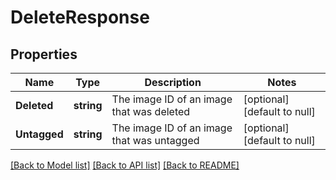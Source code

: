 # DeleteResponse

## Properties
Name | Type | Description | Notes
------------ | ------------- | ------------- | -------------
**Deleted** | **string** | The image ID of an image that was deleted | [optional] [default to null]
**Untagged** | **string** | The image ID of an image that was untagged | [optional] [default to null]

[[Back to Model list]](../README.md#documentation-for-models) [[Back to API list]](../README.md#documentation-for-api-endpoints) [[Back to README]](../README.md)

